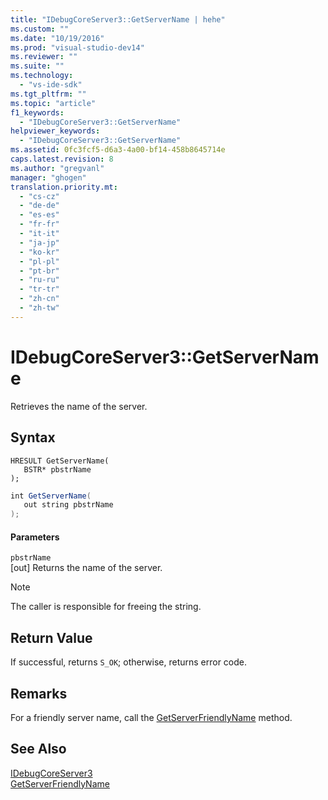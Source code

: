 ```yaml
---
title: "IDebugCoreServer3::GetServerName | hehe"
ms.custom: ""
ms.date: "10/19/2016"
ms.prod: "visual-studio-dev14"
ms.reviewer: ""
ms.suite: ""
ms.technology: 
  - "vs-ide-sdk"
ms.tgt_pltfrm: ""
ms.topic: "article"
f1_keywords: 
  - "IDebugCoreServer3::GetServerName"
helpviewer_keywords: 
  - "IDebugCoreServer3::GetServerName"
ms.assetid: 0fc3fcf5-d6a3-4a00-bf14-458b8645714e
caps.latest.revision: 8
ms.author: "gregvanl"
manager: "ghogen"
translation.priority.mt: 
  - "cs-cz"
  - "de-de"
  - "es-es"
  - "fr-fr"
  - "it-it"
  - "ja-jp"
  - "ko-kr"
  - "pl-pl"
  - "pt-br"
  - "ru-ru"
  - "tr-tr"
  - "zh-cn"
  - "zh-tw"
---
```

# IDebugCoreServer3::GetServerName
Retrieves the name of the server.  
  
## Syntax  
  
```cpp#  
HRESULT GetServerName(  
   BSTR* pbstrName  
);  
```  
  
```c#  
int GetServerName(  
   out string pbstrName  
);  
```  
  
#### Parameters  
 `pbstrName`  
 [out] Returns the name of the server.  
  
> [!NOTE]
>  The caller is responsible for freeing the string.  
  
## Return Value  
 If successful, returns `S_OK`; otherwise, returns error code.  
  
## Remarks  
 For a friendly server name, call the [GetServerFriendlyName](../extensibility-debugger-reference/idebugcoreserver3--getserverfriendlyname.md) method.  
  
## See Also  
 [IDebugCoreServer3](../extensibility-debugger-reference/idebugcoreserver3.md)   
 [GetServerFriendlyName](../extensibility-debugger-reference/idebugcoreserver3--getserverfriendlyname.md)